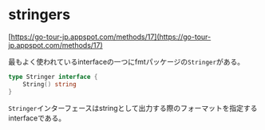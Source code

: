 # stringers

[https://go-tour-jp.appspot.com/methods/17](https://go-tour-jp.appspot.com/methods/17)

最もよく使われているinterfaceの一つにfmtパッケージの`Stringer`がある。

```go
type Stringer interface {
    String() string
}
```

`Stringer`インターフェースはstringとして出力する際のフォーマットを指定するinterfaceである。